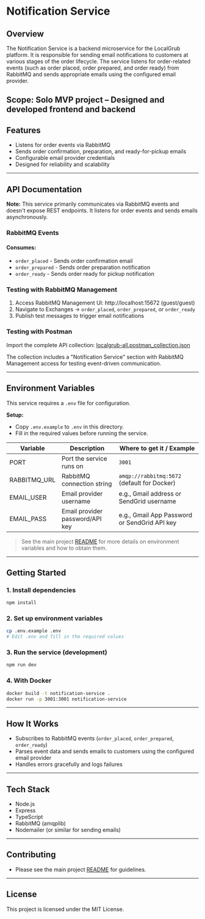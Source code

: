 # Notification Service

## Overview

The Notification Service is a backend microservice for the LocalGrub platform. It is responsible for sending email notifications to customers at various stages of the order lifecycle. The service listens for order-related events (such as order placed, order prepared, and order ready) from RabbitMQ and sends appropriate emails using the configured email provider.

**Scope:** 
Solo MVP project – Designed and developed frontend and backend
---

## Features

- Listens for order events via RabbitMQ
- Sends order confirmation, preparation, and ready-for-pickup emails
- Configurable email provider credentials
- Designed for reliability and scalability

---

## API Documentation

**Note:** This service primarily communicates via RabbitMQ events and doesn't expose REST endpoints. It listens for order events and sends emails asynchronously.

### RabbitMQ Events

#### Consumes:

- `order_placed` - Sends order confirmation email
- `order_prepared` - Sends order preparation notification
- `order_ready` - Sends order ready for pickup notification

### Testing with RabbitMQ Management

1. Access RabbitMQ Management UI: http://localhost:15672 (guest/guest)
2. Navigate to Exchanges → `order_placed`, `order_prepared`, or `order_ready`
3. Publish test messages to trigger email notifications

### Testing with Postman

Import the complete API collection: [localgrub-all.postman_collection.json](../../docs/api/postman-collections/localgrub-all.postman_collection.json)

The collection includes a "Notification Service" section with RabbitMQ Management access for testing event-driven communication.

---

## Environment Variables

This service requires a `.env` file for configuration.

**Setup:**

- Copy `.env.example` to `.env` in this directory.
- Fill in the required values before running the service.

| Variable     | Description                     | Where to get it / Example                    |
| ------------ | ------------------------------- | -------------------------------------------- |
| PORT         | Port the service runs on        | `3001`                                       |
| RABBITMQ_URL | RabbitMQ connection string      | `amqp://rabbitmq:5672` (default for Docker)  |
| EMAIL_USER   | Email provider username         | e.g., Gmail address or SendGrid username     |
| EMAIL_PASS   | Email provider password/API key | e.g., Gmail App Password or SendGrid API key |

> See the main project [README](../../README.md) for more details on environment variables and how to obtain them.

---

## Getting Started

### 1. Install dependencies

```bash
npm install
```

### 2. Set up environment variables

```bash
cp .env.example .env
# Edit .env and fill in the required values
```

### 3. Run the service (development)

```bash
npm run dev
```

### 4. With Docker

```bash
docker build -t notification-service .
docker run -p 3001:3001 notification-service
```

---

## How It Works

- Subscribes to RabbitMQ events (`order_placed`, `order_prepared`, `order_ready`)
- Parses event data and sends emails to customers using the configured email provider
- Handles errors gracefully and logs failures

---

## Tech Stack

- Node.js
- Express
- TypeScript
- RabbitMQ (amqplib)
- Nodemailer (or similar for sending emails)

---

## Contributing

- Please see the main project [README](../../README.md) for guidelines.

---

## License

This project is licensed under the MIT License.
